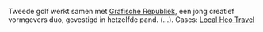 Tweede golf werkt samen met <a target="_blank" href="http://www.grafische-republiek.com/">Grafische Republiek</a>, een jong creatief vormgevers duo, gevestigd in hetzelfde pand. (...). Cases: [Local Heo Travel](/#portfolio-local-hero-travel)

